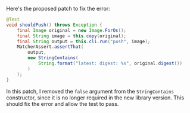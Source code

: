 Here's the proposed patch to fix the error:

```java
@Test
void shouldPush() throws Exception {
    final Image original = new Image.ForOs();
    final String image = this.copy(original);
    final String output = this.cli.run("push", image);
    MatcherAssert.assertThat(
        output,
        new StringContains(
            String.format("latest: digest: %s", original.digest())
        )
    );
}
```

In this patch, I removed the `false` argument from the `StringContains` constructor, since it is no longer required in the new library version. This should fix the error and allow the test to pass.